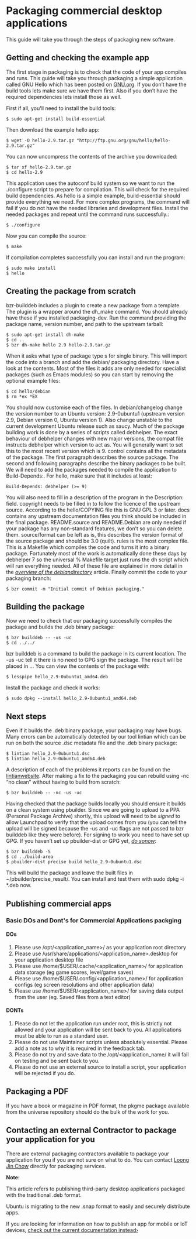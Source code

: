 





# Packaging commercial desktop applications

This guide will take you through the steps of packaging new software.

## Getting and checking the example app

The first stage in packaging is to check that the code of your app compiles
and runs. This guide will take you through packaging a simple application
called GNU Hello which has been posted on
[GNU.org](http://www.gnu.org/software/hello/). If you don’t have the build
tools lets make sure we have them first. Also if you don’t have the required
dependencies lets install those as well.

First if all, you'll need to install the build tools:

    $ sudo apt-get install build-essential

Then download the example hello app:

    $ wget -O hello-2.9.tar.gz "http://ftp.gnu.org/gnu/hello/hello-2.9.tar.gz"

You can now uncompress the contents of the archive you downloaded:

    $ tar xf hello-2.9.tar.gz
    $ cd hello-2.9

This application uses the autoconf build system so we want to run the
./configure script to prepare for compilation. This will check for the
required build dependencies. As hello is a simple example, build-essential
should provide everything we need. For more complex programs, the command will
fail if you do not have the needed libraries and development files. Install
the needed packages and repeat until the command runs successfully.:

    $ ./configure

Now you can compile the source:

    $ make

If compilation completes successfully you can install and run the program:

    $ sudo make install
    $ hello

## Creating the package from scratch

bzr-builddeb includes a plugin to create a new package from a template. The
plugin is a wrapper around the dh_make command. You should already have these
if you installed packaging-dev. Run the command providing the package name,
version number, and path to the upstream tarball:

    $ sudo apt-get install dh-make
    $ cd ..
    $ bzr dh-make hello 2.9 hello-2.9.tar.gz

When it asks what type of package type s for single binary. This will import
the code into a branch and add the debian/ packaging directory. Have a look at
the contents. Most of the files it adds are only needed for specialist
packages (such as Emacs modules) so you can start by removing the optional
example files:

    $ cd hello/debian
    $ rm *ex *EX

You should now customise each of the files. In debian/changelog change the
version number to an Ubuntu version: 2.9-0ubuntu1 (upstream version 2.9,
Debian version 0, Ubuntu version 1). Also change unstable to the current
development Ubuntu release such as saucy. Much of the package building work is
done by a series of scripts called debhelper. The exact behaviour of debhelper
changes with new major versions, the compat file instructs debhelper which
version to act as. You will generally want to set this to the most recent
version which is 9. control contains all the metadata of the package. The
first paragraph describes the source package. The second and following
paragraphs describe the binary packages to be built. We will need to add the
packages needed to compile the application to Build-Depends:. For hello, make
sure that it includes at least:

    Build-Depends: debhelper (>= 9)

You will also need to fill in a description of the program in the Description:
field. copyright needs to be filled in to follow the licence of the upstream
source. According to the hello/COPYING file this is GNU GPL 3 or later. docs
contains any upstream documentation files you think should be included in the
final package. README.source and README.Debian are only needed if your package
has any non-standard features, we don’t so you can delete them. source/format
can be left as is, this describes the version format of the source package and
should be 3.0 (quilt). rules is the most complex file. This is a Makefile
which compiles the code and turns it into a binary package. Fortunately most
of the work is automatically done these days by debhelper 7 so the universal %
Makefile target just runs the dh script which will run everything needed. All
of these file are explained in more detail in the _[overview of the debiandirectory](http://packaging.ubuntu.com/html/debian-dir-overview.html)_
article. Finally commit the code to your packaging branch:

    $ bzr commit -m "Initial commit of Debian packaging."

## Building the package

Now we need to check that our packaging successfully compiles the package and
builds the .deb binary package:

    $ bzr builddeb -- -us -uc
    $ cd ../../

bzr builddeb is a command to build the package in its current location. The
-us -uc tell it there is no need to GPG sign the package. The result will be
placed in ... You can view the contents of the package with:

    $ lesspipe hello_2.9-0ubuntu1_amd64.deb

Install the package and check it works:

    $ sudo dpkg --install hello_2.9-0ubuntu1_amd64.deb

## Next steps

Even if it builds the .deb binary package, your packaging may have bugs. Many
errors can be automatically detected by our tool lintian which can be run on
both the source .dsc metadata file and the .deb binary package:

    $ lintian hello_2.9-0ubuntu1.dsc
    $ lintian hello_2.9-0ubuntu1_amd64.deb

A description of each of the problems it reports can be found on the [lintianwebsite](http://lintian.debian.org/tags.html). After making a fix to the
packaging you can rebuild using -nc “no clean” without having to build from
scratch:

    $ bzr builddeb -- -nc -us -uc

Having checked that the package builds locally you should ensure it builds on
a clean system using pbuilder. Since we are going to upload to a PPA (Personal
Package Archive) shortly, this upload will need to be _signed_ to allow
Launchpad to verify that the upload comes from you (you can tell the upload
will be signed because the -us and -uc flags are not passed to bzr builddeb
like they were before). For signing to work you need to have set up GPG. If
you haven’t set up pbuilder-dist or GPG yet, _[do sonow](http://packaging.ubuntu.com/html/getting-set-up.html)_:

    $ bzr builddeb -S
    $ cd ../build-area
    $ pbuilder-dist precise build hello_2.9-0ubuntu1.dsc

This will build the package and leave the built files in
~/pbuilder/precise_result/. You can install and test them with sudo dpkg -i
*.deb now.

## Publishing commercial apps

### Basic DOs and Dont's for Commercial Applications packging

#### DOs

  1. Please use /opt/<application_name>/ as your application root directory
  2. Please use /usr/share/applications/<application_name>.desktop for your application desktop file
  3. Please use /home/$USER/.cache/<application_name>/ for application data storage (eg game scores, level/game saves)
  4. Please use /home/$USER/.config/<application_name>/ for application configs (eg screen resolutions and other application data)
  5. Please use /home/$USER/<application_name>/ for saving data output from the user (eg. Saved files from a text editor)

#### DONTs

  1. Please do not let the application run under root, this is strictly not allowed and your application will be sent back to you. All applications must be able to run as a standard user.
  2. Please do not use Maintainer scripts unless absolutely essential. Please add a note as to why it is required in the feedback tab.
  3. Please do not try and save data to the /opt/<application_name/ it will fail on testing and be sent back to you.
  4. Please do not use an external source to install a script, your application will be rejected if you do.

## Packaging a PDF

If you have a book or magazine in PDF format, the pkgme package available from
the universe repository should do the bulk of the work for you.

## Contacting an external Contractor to package your application for you

There are external packaging contractors available to package your application
for you if you are not sure on what to do. You can contact [
](mailto:hyperair@ubuntu.com)[Loong Jin Chow](mailto:hyperair@ubuntu.com)
directly for packaging services.

**Note:**

This article refers to publishing third-party desktop applications packaged
with the traditional .deb format.

Ubuntu is migrating to the new .snap format to easily and securely distribute
apps.

If you are looking for information on how to publish an app for mobile or IoT
devices, [check out the current documentation instead›](https://developer.ubuntu.com/en/publish)





